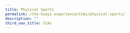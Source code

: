 ```yaml
---
title: Physical Sports
permalink: /the-huayi-experience/CCAs/physical-sports/
description: ""
third_nav_title: CCAs
---
```

